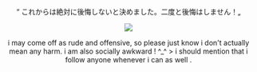 <p align="center">
“ これからは絶対に後悔しないと決めました。二度と後悔はしません！„
</p>

<p align="center">
 <img src="https://i.pinimg.com/originals/75/18/f7/7518f7f196c53056b16c91382092e8b4.jpg" />
</p>

<p align="center">
i may come off as rude and offensive, so please just know i don't actually mean any harm. i am also socially awkward ! ^_^
&gt;
i should mention that i follow anyone whenever i can as well .
</p>
